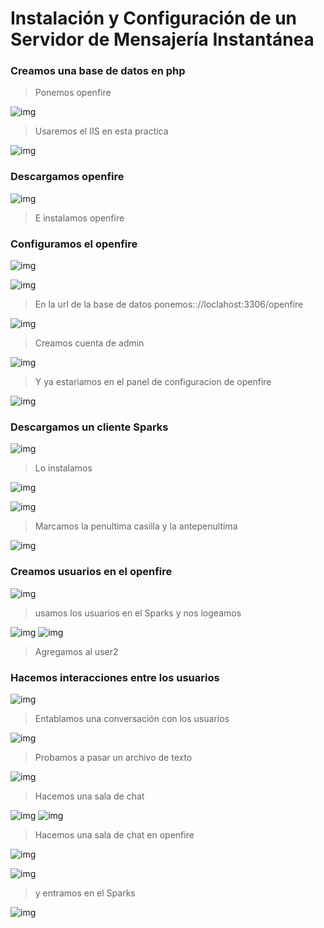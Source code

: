 # Instalación y Configuración de un Servidor de Mensajería Instantánea

### Creamos una base de datos en php
>Ponemos openfire

![img](./img/1.png)

>Usaremos el IIS en esta practica

![img](./img/2.png)

### Descargamos openfire
![img](./img/3.png)
>E instalamos openfire

### Configuramos el openfire

![img](/img/4.png)

![img](/img/5.png)

>En la url de la base de datos ponemos:://loclahost:3306/openfire

![img](./img/6.png)

>Creamos cuenta de admin

![img](./img/7.png)

> Y ya estariamos en el panel de configuracion de openfire

![img](./img/8.png)

### Descargamos un cliente Sparks
![img](./img/9.png)

>Lo instalamos

![img](./img/10.png)

![img](./img/11.png)

>Marcamos la penultima casilla y la antepenultima

![img](./img/12.png)

### Creamos usuarios en el openfire

![img](./img/13.png)

>usamos los usuarios en el Sparks y nos logeamos

![img](./img/14.png)
![img](./img/15.png)

>Agregamos al user2

### Hacemos interacciones entre los usuarios

![img](./img/16.png)

>Entablamos una conversación con los usuarios

![img](./img/17.png)

>Probamos a pasar un archivo de texto

![img](./img/18.png)

> Hacemos una sala de chat

![img](./img/19.png)
![img](./img/20.png)

>Hacemos una sala de chat en openfire

![img](./img/21.png)

![img](./img/22.png)

> y entramos en el Sparks

![img](./img/23.png)
